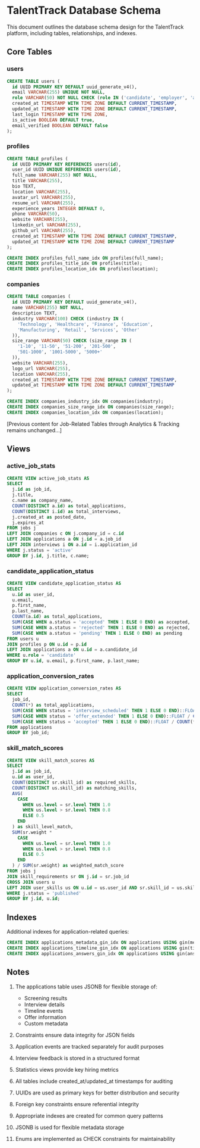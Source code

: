 # TalentTrack Database Schema

This document outlines the database schema design for the TalentTrack platform, including tables, relationships, and indexes.

## Core Tables

### users
```sql
CREATE TABLE users (
  id UUID PRIMARY KEY DEFAULT uuid_generate_v4(),
  email VARCHAR(255) UNIQUE NOT NULL,
  role VARCHAR(50) NOT NULL CHECK (role IN ('candidate', 'employer', 'admin')),
  created_at TIMESTAMP WITH TIME ZONE DEFAULT CURRENT_TIMESTAMP,
  updated_at TIMESTAMP WITH TIME ZONE DEFAULT CURRENT_TIMESTAMP,
  last_login TIMESTAMP WITH TIME ZONE,
  is_active BOOLEAN DEFAULT true,
  email_verified BOOLEAN DEFAULT false
);
```

### profiles
```sql
CREATE TABLE profiles (
  id UUID PRIMARY KEY REFERENCES users(id),
  user_id UUID UNIQUE REFERENCES users(id),
  full_name VARCHAR(255) NOT NULL,
  title VARCHAR(255),
  bio TEXT,
  location VARCHAR(255),
  avatar_url VARCHAR(255),
  resume_url VARCHAR(255),
  experience_years INTEGER DEFAULT 0,
  phone VARCHAR(50),
  website VARCHAR(255),
  linkedin_url VARCHAR(255),
  github_url VARCHAR(255),
  created_at TIMESTAMP WITH TIME ZONE DEFAULT CURRENT_TIMESTAMP,
  updated_at TIMESTAMP WITH TIME ZONE DEFAULT CURRENT_TIMESTAMP
);

CREATE INDEX profiles_full_name_idx ON profiles(full_name);
CREATE INDEX profiles_title_idx ON profiles(title);
CREATE INDEX profiles_location_idx ON profiles(location);
```

### companies
```sql
CREATE TABLE companies (
  id UUID PRIMARY KEY DEFAULT uuid_generate_v4(),
  name VARCHAR(255) NOT NULL,
  description TEXT,
  industry VARCHAR(100) CHECK (industry IN (
    'Technology', 'Healthcare', 'Finance', 'Education',
    'Manufacturing', 'Retail', 'Services', 'Other'
  )),
  size_range VARCHAR(50) CHECK (size_range IN (
    '1-10', '11-50', '51-200', '201-500',
    '501-1000', '1001-5000', '5000+'
  )),
  website VARCHAR(255),
  logo_url VARCHAR(255),
  location VARCHAR(255),
  created_at TIMESTAMP WITH TIME ZONE DEFAULT CURRENT_TIMESTAMP,
  updated_at TIMESTAMP WITH TIME ZONE DEFAULT CURRENT_TIMESTAMP
);

CREATE INDEX companies_industry_idx ON companies(industry);
CREATE INDEX companies_size_range_idx ON companies(size_range);
CREATE INDEX companies_location_idx ON companies(location);
```

[Previous content for Job-Related Tables through Analytics & Tracking remains unchanged...]

## Views

### active_job_stats
```sql
CREATE VIEW active_job_stats AS
SELECT 
  j.id as job_id,
  j.title,
  c.name as company_name,
  COUNT(DISTINCT a.id) as total_applications,
  COUNT(DISTINCT i.id) as total_interviews,
  j.created_at as posted_date,
  j.expires_at
FROM jobs j
LEFT JOIN companies c ON j.company_id = c.id
LEFT JOIN applications a ON j.id = a.job_id
LEFT JOIN interviews i ON a.id = i.application_id
WHERE j.status = 'active'
GROUP BY j.id, j.title, c.name;
```

### candidate_application_status
```sql
CREATE VIEW candidate_application_status AS
SELECT 
  u.id as user_id,
  u.email,
  p.first_name,
  p.last_name,
  COUNT(a.id) as total_applications,
  SUM(CASE WHEN a.status = 'accepted' THEN 1 ELSE 0 END) as accepted,
  SUM(CASE WHEN a.status = 'rejected' THEN 1 ELSE 0 END) as rejected,
  SUM(CASE WHEN a.status = 'pending' THEN 1 ELSE 0 END) as pending
FROM users u
JOIN profiles p ON u.id = p.id
LEFT JOIN applications a ON u.id = a.candidate_id
WHERE u.role = 'candidate'
GROUP BY u.id, u.email, p.first_name, p.last_name;
```

### application_conversion_rates
```sql
CREATE VIEW application_conversion_rates AS
SELECT 
  job_id,
  COUNT(*) as total_applications,
  SUM(CASE WHEN status = 'interview_scheduled' THEN 1 ELSE 0 END)::FLOAT / COUNT(*) as interview_rate,
  SUM(CASE WHEN status = 'offer_extended' THEN 1 ELSE 0 END)::FLOAT / COUNT(*) as offer_rate,
  SUM(CASE WHEN status = 'accepted' THEN 1 ELSE 0 END)::FLOAT / COUNT(*) as hire_rate
FROM applications
GROUP BY job_id;
```

### skill_match_scores
```sql
CREATE VIEW skill_match_scores AS
SELECT 
  j.id as job_id,
  u.id as user_id,
  COUNT(DISTINCT sr.skill_id) as required_skills,
  COUNT(DISTINCT us.skill_id) as matching_skills,
  AVG(
    CASE 
      WHEN us.level = sr.level THEN 1.0
      WHEN us.level > sr.level THEN 0.8
      ELSE 0.5
    END
  ) as skill_level_match,
  SUM(sr.weight * 
    CASE 
      WHEN us.level = sr.level THEN 1.0
      WHEN us.level > sr.level THEN 0.8
      ELSE 0.5
    END
  ) / SUM(sr.weight) as weighted_match_score
FROM jobs j
JOIN skill_requirements sr ON j.id = sr.job_id
CROSS JOIN users u
LEFT JOIN user_skills us ON u.id = us.user_id AND sr.skill_id = us.skill_id
WHERE j.status = 'published'
GROUP BY j.id, u.id;
```

## Indexes

Additional indexes for application-related queries:
```sql
CREATE INDEX applications_metadata_gin_idx ON applications USING gin(metadata);
CREATE INDEX applications_timeline_gin_idx ON applications USING gin(timeline);
CREATE INDEX applications_answers_gin_idx ON applications USING gin(answers);
```

## Notes

1. The applications table uses JSONB for flexible storage of:
   - Screening results
   - Interview details
   - Timeline events
   - Offer information
   - Custom metadata

2. Constraints ensure data integrity for JSON fields

3. Application events are tracked separately for audit purposes

4. Interview feedback is stored in a structured format

5. Statistics views provide key hiring metrics

6. All tables include created_at/updated_at timestamps for auditing

7. UUIDs are used as primary keys for better distribution and security

8. Foreign key constraints ensure referential integrity

9. Appropriate indexes are created for common query patterns

10. JSONB is used for flexible metadata storage

11. Enums are implemented as CHECK constraints for maintainability
